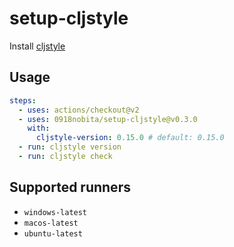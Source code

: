 # setup-cljstyle

Install [cljstyle](https://github.com/greglook/cljstyle)

## Usage

```yaml
steps:
  - uses: actions/checkout@v2
  - uses: 0918nobita/setup-cljstyle@v0.3.0
    with:
      cljstyle-version: 0.15.0 # default: 0.15.0
  - run: cljstyle version
  - run: cljstyle check
```

## Supported runners

- `windows-latest`
- `macos-latest`
- `ubuntu-latest`
